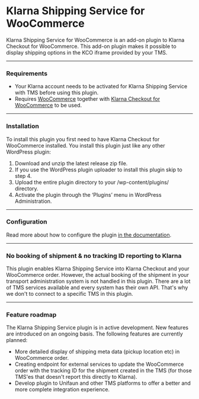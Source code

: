 # Klarna Shipping Service for WooCommerce

Klarna Shipping Service for WooCommerce is an add-on plugin to Klarna Checkout for WooCommerce. This add-on plugin makes it possible to display shipping options in the KCO iframe provided by your TMS.

---
### Requirements
* Your Klarna account needs to be activated for Klarna Shipping Service with TMS before using this plugin.
* Requires [WooCommerce](https://wordpress.org/plugins/woocommerce/) together with [Klarna Checkout for WooCommerce](https://wordpress.org/plugins/klarna-checkout-for-woocommerce/) to be used.

---
### Installation

To install this plugin you first need to have Klarna Checkout for WooCommerce installed. You install this plugin just like any other WordPress plugin:

1. Download and unzip the latest release zip file.
2. If you use the WordPress plugin uploader to install this plugin skip to step 4.
3. Upload the entire plugin directory to your /wp-content/plugins/ directory.
4. Activate the plugin through the ‘Plugins’ menu in WordPress Administration.

---
### Configuration

Read more about how to configure the plugin [in the documentation](https://docs.krokedil.com/article/298-klarna-shipping-service-for-woocommerce).

---
### No booking of shipment & no tracking ID reporting to Klarna
This plugin enables Klarna Shipping Service into Klarna Checkout and your WooCommerce order. However, the actual booking of the shipment in your transport administration system is not handled in this plugin. There are a lot of TMS services available and every system has their own API. That's why we don't to connect to a specific TMS in this plugin.

---
### Feature roadmap
The Klarna Shipping Service plugin is in active development. New features are introduced on an ongoing basis. The following features are currently planned: 

* More detailed display of shipping meta data (pickup location etc) in WooCommerce order.
* Creating endpoint for external services to update the WooCommerce order with the tracking ID for the shipment created in the TMS (for those TMS'es that doesn't report this directly to Klarna).
* Develop plugin to Unifaun and other TMS platforms to offer a better and more complete integration experience.